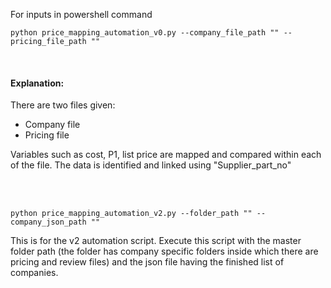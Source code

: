 For inputs in powershell command

```
python price_mapping_automation_v0.py --company_file_path "" --pricing_file_path ""

```
<br> 

#### Explanation:

There are two files given:
- Company file
- Pricing file 

 Variables such as cost, P1, list price are mapped and compared within each of the file.
 The data is identified and linked using "Supplier_part_no"

<br> 
<br> 

```
python price_mapping_automation_v2.py --folder_path "" --company_json_path ""

```

This is for the v2 automation script. 
Execute this script with the master folder path (the folder has company specific folders inside which there are pricing and review files) and the json file having the finished list of companies.